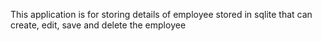 This application is for storing details of employee stored in sqlite that can create, edit, save and delete the employee 
